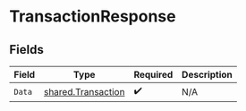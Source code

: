 # TransactionResponse


## Fields

| Field                                                    | Type                                                     | Required                                                 | Description                                              |
| -------------------------------------------------------- | -------------------------------------------------------- | -------------------------------------------------------- | -------------------------------------------------------- |
| `Data`                                                   | [shared.Transaction](../../models/shared/transaction.md) | :heavy_check_mark:                                       | N/A                                                      |